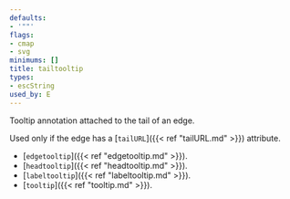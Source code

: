 ```yaml
---
defaults:
- '""'
flags:
- cmap
- svg
minimums: []
title: tailtooltip
types:
- escString
used_by: E
---
```

Tooltip annotation attached to the tail of an edge.

Used only if the edge has a [`tailURL`]({{< ref "tailURL.md" >}}) attribute.

- [`edgetooltip`]({{< ref "edgetooltip.md" >}}).
- [`headtooltip`]({{< ref "headtooltip.md" >}}).
- [`labeltooltip`]({{< ref "labeltooltip.md" >}}).
- [`tooltip`]({{< ref "tooltip.md" >}}).
